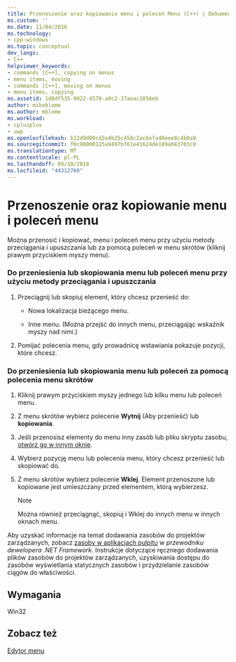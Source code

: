 ```yaml
---
title: Przenoszenie oraz kopiowanie menu i poleceń Menu (C++) | Dokumentacja firmy Microsoft
ms.custom: ''
ms.date: 11/04/2016
ms.technology:
- cpp-windows
ms.topic: conceptual
dev_langs:
- C++
helpviewer_keywords:
- commands [C++], copying on menus
- menu items, moving
- commands [C++], moving on menus
- menu items, copying
ms.assetid: 1d8df535-9922-4579-a9c2-37aeac1856eb
author: mikeblome
ms.author: mblome
ms.workload:
- cplusplus
- uwp
ms.openlocfilehash: b12d9d09cd2e4b35c458c2acbefa48eee8c4b0a9
ms.sourcegitcommit: f0c90000125a9497bf61e41624de189a043703c0
ms.translationtype: MT
ms.contentlocale: pl-PL
ms.lasthandoff: 09/10/2018
ms.locfileid: "44312760"
---
```

# <a name="moving-and-copying-menus-and-menu-commands"></a>Przenoszenie oraz kopiowanie menu i poleceń menu

Można przenosić i kopiować, menu i poleceń menu przy użyciu metody przeciągania i upuszczania lub za pomocą poleceń w menu skrótów (kliknij prawym przyciskiem myszy menu).

### <a name="to-move-or-copy-menus-or-menu-commands-using-the-drag-and-drop-method"></a>Do przeniesienia lub skopiowania menu lub poleceń menu przy użyciu metody przeciągania i upuszczania

1. Przeciągnij lub skopiuj element, który chcesz przenieść do:

   - Nowa lokalizacja bieżącego menu.

   - Inne menu. (Można przejść do innych menu, przeciągając wskaźnik myszy nad nimi.)

2. Pomijać polecenia menu, gdy prowadnicę wstawiania pokazuje pozycji, które chcesz.

### <a name="to-move-or-copy-menus-or-menu-commands-using-shortcut-menu-commands"></a>Do przeniesienia lub skopiowania menu lub poleceń za pomocą polecenia menu skrótów

1. Kliknij prawym przyciskiem myszy jednego lub kilku menu lub poleceń menu.

2. Z menu skrótów wybierz polecenie **Wytnij** (Aby przenieść) lub **kopiowania**.

3. Jeśli przenosisz elementy do menu inny zasób lub pliku skryptu zasobu, [otwórz go w innym oknie](/visualstudio/ide/customizing-window-layouts-in-visual-studio).

4. Wybierz pozycję menu lub polecenia menu, który chcesz przenieść lub skopiować do.

5. Z menu skrótów wybierz polecenie **Wklej**. Element przenoszone lub kopiowane jest umieszczany przed elementem, którą wybierzesz.

   > [!NOTE]
   > Można również przeciągnąć, skopiuj i Wklej do innych menu w innych oknach menu.

Aby uzyskać informacje na temat dodawania zasobów do projektów zarządzanych, zobacz [zasoby w aplikacjach pulpitu](/dotnet/framework/resources/index) w *przewodniku dewelopera .NET Framework*. Instrukcje dotyczące ręcznego dodawania plików zasobów do projektów zarządzanych, uzyskiwania dostępu do zasobów wyświetlania statycznych zasobów i przydzielanie zasobów ciągów do właściwości.

## <a name="requirements"></a>Wymagania

Win32

## <a name="see-also"></a>Zobacz też

[Edytor menu](../windows/menu-editor.md)